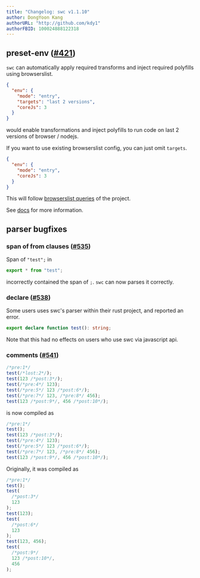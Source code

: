 ```yaml
---
title: "Changelog: swc v1.1.10"
author: DongYoon Kang
authorURL: "http://github.com/kdy1"
authorFBID: 100024888122318
---
```


## preset-env ([#421](https://github.com/swc-project/swc/issues/421))

`swc` can automatically apply required transforms and inject required polyfills using browserslist.

```json
{
  "env": {
    "mode": "entry",
    "targets": "last 2 versions",
    "coreJs": 3
  }
}
```

would enable transformations and inject polyfills to run code on last 2 versions of browser / nodejs.

If you want to use existing browserslist config, you can just omit `targets`.

```json
{
  "env": {
    "mode": "entry",
    "coreJs": 3
  }
}
```

This will follow [browserslist queries](https://github.com/browserslist/browserslist#queries) of the project.

See [docs](/docs/preset-env#options) for more information.

## parser bugfixes

### span of from clauses ([#535](https://github.com/swc-project/swc/issues/535))

Span of `"test";` in

```js
export * from "test";
```

incorrectly contained the span of `;`. `swc` can now parses it correctly.

### declare ([#538](https://github.com/swc-project/swc/issues/538))

Some users uses swc's parser within their rust project, and reported an error.

```ts
export declare function test(): string;
```

Note that this had no effects on users who use swc via javascript api.

### comments ([#541](https://github.com/swc-project/swc/pull/541))

```js
/*pre:1*/
test(/*lost:2*/);
test(123 /*post:3*/);
test(/*pre:4*/ 123);
test(/*pre:5*/ 123 /*post:6*/);
test(/*pre:7*/ 123, /*pre:8*/ 456);
test(123 /*post:9*/, 456 /*post:10*/);
```

is now compiled as

```js
/*pre:1*/
test();
test(123 /*post:3*/);
test(/*pre:4*/ 123);
test(/*pre:5*/ 123 /*post:6*/);
test(/*pre:7*/ 123, /*pre:8*/ 456);
test(123 /*post:9*/, 456 /*post:10*/);
```

Originally, it was compiled as

```js
/*pre:1*/
test();
test(
  /*post:3*/
  123
);
test(123);
test(
  /*post:6*/
  123
);
test(123, 456);
test(
  /*post:9*/
  123 /*post:10*/,
  456
);
```
